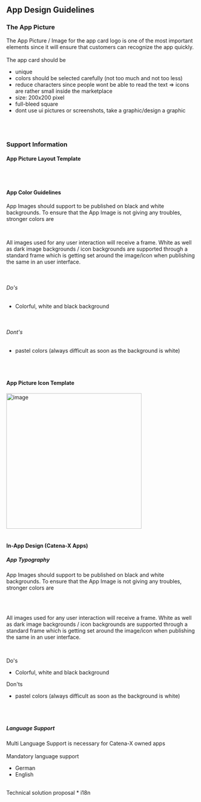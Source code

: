 ## App Design Guidelines

### The App Picture

The App Picture / Image for the app card logo is one of the most important elements since it will ensure that customers can recognize the app quickly.
<br>
<br>
The app card should be

- unique
- colors should be selected carefully (not too much and not too less)
- reduce characters since people wont be able to read the text => icons are rather small inside the marketplace
- size: 200x200 pixel
- full-bleed square
- dont use ui pictures or screenshots, take a graphic/design a graphic

<br>
<br>

### Support Information

#### App Picture Layout Template

<br>
<br>

#### App Color Guidelines

App Images should support to be published on black and white backgrounds. To ensure that the App Image is not giving any troubles, stronger colors are

<br>

All images used for any user interaction will receive a frame. White as well as dark image backgrounds / icon backgrounds are supported through a standard frame which is getting set around the image/icon when publishing the same in an user interface.

<br>

###### Do's

- Colorful, white and black background

<br>

###### Dont's

- pastel colors (always difficult as soon as the background is white)

<br>
<br>

#### App Picture Icon Template

<img width="357" alt="image" src="https://user-images.githubusercontent.com/94133633/211018531-97d26766-33cf-47af-88be-58b10761ce43.png">

<br>
<br>

#### In-App Design (Catena-X Apps)

##### App Typography

App Images should support to be published on black and white backgrounds. To ensure that the App Image is not giving any troubles, stronger colors are

<br>
<br>

All images used for any user interaction will receive a frame. White as well as dark image backgrounds / icon backgrounds are supported through a standard frame which is getting set around the image/icon when publishing the same in an user interface.

<br>

Do's

- Colorful, white and black background

Don'ts

- pastel colors (always difficult as soon as the background is white)

<br>
<br>

##### Language Support

Multi Language Support is necessary for Catena-X owned apps
<br>
<br>
Mandatory language support

- German
- English

<br>
Technical solution proposal
* i18n

<br>
<br>

